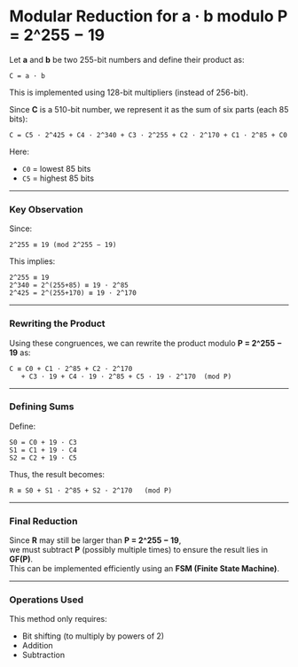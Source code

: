 # Modular Reduction for a · b modulo P = 2^255 − 19

Let **a** and **b** be two 255-bit numbers and define their product as:

```
C = a · b
```

This is implemented using 128-bit multipliers (instead of 256-bit).

Since **C** is a 510-bit number, we represent it as the sum of six parts (each 85 bits):

```
C = C5 · 2^425 + C4 · 2^340 + C3 · 2^255 + C2 · 2^170 + C1 · 2^85 + C0
```

Here:
- `C0` = lowest 85 bits  
- `C5` = highest 85 bits  

---

### Key Observation

Since:

```
2^255 ≡ 19 (mod 2^255 − 19)
```

This implies:

```
2^255 ≡ 19
2^340 = 2^(255+85) ≡ 19 · 2^85
2^425 = 2^(255+170) ≡ 19 · 2^170
```

---

### Rewriting the Product

Using these congruences, we can rewrite the product modulo **P = 2^255 − 19** as:

```
C ≡ C0 + C1 · 2^85 + C2 · 2^170
   + C3 · 19 + C4 · 19 · 2^85 + C5 · 19 · 2^170  (mod P)
```

---

### Defining Sums

Define:

```
S0 = C0 + 19 · C3
S1 = C1 + 19 · C4
S2 = C2 + 19 · C5
```

Thus, the result becomes:

```
R ≡ S0 + S1 · 2^85 + S2 · 2^170   (mod P)
```

---

### Final Reduction

Since **R** may still be larger than **P = 2^255 − 19**,  
we must subtract **P** (possibly multiple times) to ensure the result lies in **GF(P)**.  
This can be implemented efficiently using an **FSM (Finite State Machine)**.

---

### Operations Used

This method only requires:
- Bit shifting (to multiply by powers of 2)  
- Addition  
- Subtraction  
